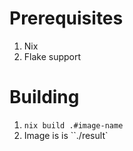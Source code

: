 # Prerequisites
1. Nix
2. Flake support

# Building
1. `nix build .#image-name`
2. Image is is ``./result`

